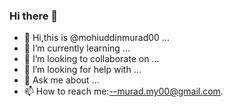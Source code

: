 ### Hi there 👋

- 👋 Hi,this is @mohiuddinmurad00 ...
- 🌱 I’m currently learning ...
- 👯 I’m looking to collaborate on ...
- 🤔 I’m looking for help with ...
- 💬 Ask me about ...
- 📫 How to reach me:--murad.my00@gmail.com.

